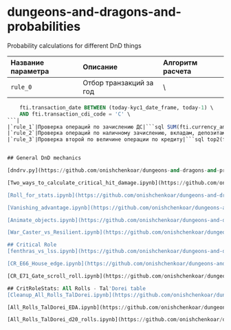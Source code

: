 # dungeons-and-dragons-and-probabilities
Probability calculations for different DnD things

|Название параметра|Описание|Алгоритм расчета|
|:---|:---|:---|
|`rule_0`|Отбор транзакций за год| \
```sql \
    fti.transaction_date BETWEEN (today-kyc1_date_frame, today-1) \
    AND fti.transaction_cdi_code = 'C' \
```|
|`rule_1`|Проверка операций по зачислению ДС|```sql SUM(fti.currency_amount) / (AML_KYCpd.party_revenue_crm * 12) > kyc1_A1_limit \GROUP BY pd.party_number```|
|`rule_2`|Проверка операций по наличному зачислению, вкладам, депозитам ДС|```sql SUM(fti.currency_amount) / (AML_KYCpd.party_revenue_crm * 12) > kyc1_B1_limit WHERE FSC_TRANSACTION_DIM.funds_type_ind = 5 OR SUBSTR(fti.account_number,1,3) IN (kyc1_B1_deposit) \GROUP BY pd.party_number```|
|`rule_3`|Проверка второй по величине операции по кредиту|```sql top2(fti.currency_amount) / (AML_KYCpd.party_revenue_crm * 12) >= kyc1_C1_2_limit \ GROUP BY pd.party_number```|


## General DnD mechanics

[dndrv.py](https://github.com/onishchenkoar/dungeons-and-dragons-and-probabilities/blob/main/dndrv.py) &mdash; I define a class for a discrete random variable that allows addition, subtraction, and multiplication with other discrete random variables. Also has a function that returns a binary random variable for a d20 roll. Uses NumPy, SciPy, matplotlib.

[Two_ways_to_calculate_critical_hit_damage.ipynb](https://github.com/onishchenkoar/dungeons-and-dragons-and-probabilities/blob/main/Two_ways_to_calculate_critical_hit_damage.ipynb) &mdash; a quick comparison of Player's Handbook vs. Critical Role way of calculating critical damage.

[Roll_for_stats.ipynb](https://github.com/onishchenkoar/dungeons-and-dragons-and-probabilities/blob/main/Roll_for_stats.ipynb) &mdash; the distribution of ability scores you get by summing the 3 highest values in 4d6.

[Vanishing_advantage.ipynb](https://github.com/onishchenkoar/dungeons-and-dragons-and-probabilities/blob/main/Vanishing_advantage.ipynb) &mdash; when player's advantage on an attack depends on target's saving throws.

[Animate_objects.ipynb](https://github.com/onishchenkoar/dungeons-and-dragons-and-probabilities/blob/main/Animate_objects.ipynb) &mdash; the best choice of objects for Animate Objects spell in terms of damage.

[War_Caster_vs_Resilient.ipynb](https://github.com/onishchenkoar/dungeons-and-dragons-and-probabilities/blob/main/Animate_Objects_and_War_Caster_vs_Resilient.ipynb) &mdash; when is Resilient feat better for concentration than War Caster feat?

## Critical Role
[fenthras_vs_lss.ipynb](https://github.com/onishchenkoar/dungeons-and-dragons-and-probabilities/blob/main/fenthras_vs_sky_sentinel/fenthras_vs_lss.ipynb) &mdash; numerical analysis of two longbows from Critical Role, following [a discussion](https://www.reddit.com/r/criticalrole/comments/59fans/spoilers_e72_what_is_the_difference_in_damage/) on Reddit. I generate different conditions and compare average damages dealt by each of the bows.

[CR_E66_House_edge.ipynb](https://github.com/onishchenkoar/dungeons-and-dragons-and-probabilities/blob/main/CR_E66_House_edge.ipynb) &mdash; determining the best strategy and house edge (expected winnings) for Avandra's Favor, a dice game from [episode 66](https://youtu.be/jgmBV5NA2A8) of Critical Role.

[CR_E71_Gate_scroll_roll.ipynb](https://github.com/onishchenkoar/dungeons-and-dragons-and-probabilities/blob/main/CR_E71_Gate_scroll_roll.ipynb) &mdash; is d20 with advantage + d12 Inspiration + 8 a risky roll against DC 19? This is a pivotal moment in [episode 71](https://youtu.be/-I_tnzBKSWk) of Critical Role.

## CritRoleStats: All Rolls - Tal'Dorei table
[Cleanup_All_Rolls_TalDorei.ipynb](https://github.com/onishchenkoar/dungeons-and-dragons-and-probabilities/blob/main/Cleanup_All_Rolls_TalDorei.ipynb) &mdash; cleanup of [All Rolls - Tal'Dorei table](https://docs.google.com/spreadsheets/d/1OEg29XbL_YpO0m5JrLQpOPYTnxVsIg8iP67EYUrtRJg/edit?usp=sharing).

[All_Rolls_TalDorei_EDA.ipynb](https://github.com/onishchenkoar/dungeons-and-dragons-and-probabilities/blob/main/All_Rolls_TalDorei_EDA.ipynb) &mdash; exploratary data analysis of the first campaign of Critical Role.

[All_Rolls_TalDorei_d20_rolls.ipynb](https://github.com/onishchenkoar/dungeons-and-dragons-and-probabilities/blob/main/All_Rolls_TalDorei_d20_rolls.ipynb) &mdash; analysis of distributions of d20 rolls in the first campaign of Critical Role.

